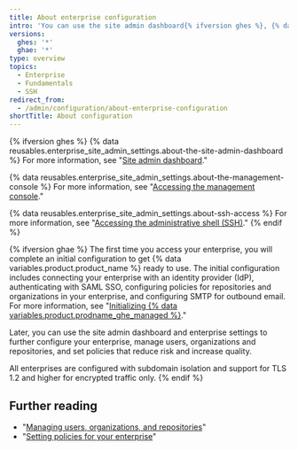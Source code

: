 ```yaml
---
title: About enterprise configuration
intro: 'You can use the site admin dashboard{% ifversion ghes %}, {% data variables.enterprise.management_console %}, and administrative shell (SSH) {% elsif ghae %} and enterprise settings or contact support{% endif %} to manage your enterprise.'
versions:
  ghes: '*'
  ghae: '*'
type: overview
topics:
  - Enterprise
  - Fundamentals
  - SSH
redirect_from:
  - /admin/configuration/about-enterprise-configuration
shortTitle: About configuration
---
```

{% ifversion ghes %}
{% data reusables.enterprise_site_admin_settings.about-the-site-admin-dashboard %} For more information, see "[Site admin dashboard](/admin/configuration/site-admin-dashboard)."

{% data reusables.enterprise_site_admin_settings.about-the-management-console %} For more information, see "[Accessing the management console](/admin/configuration/accessing-the-management-console)."

{% data reusables.enterprise_site_admin_settings.about-ssh-access %} For more information, see "[Accessing the administrative shell (SSH)](/admin/configuration/accessing-the-administrative-shell-ssh)."
{% endif %}

{% ifversion ghae %}
The first time you access your enterprise, you will complete an initial configuration to get {% data variables.product.product_name %} ready to use. The initial configuration includes connecting your enterprise with an identity provider (IdP), authenticating with SAML SSO, configuring policies for repositories and organizations in your enterprise, and configuring SMTP for outbound email. For more information, see "[Initializing {% data variables.product.prodname_ghe_managed %}](/admin/configuration/initializing-github-ae)."

Later, you can use the site admin dashboard and enterprise settings to further configure your enterprise, manage users, organizations and repositories, and set policies that reduce risk and increase quality. 

All enterprises are configured with subdomain isolation and support for TLS 1.2 and higher for encrypted traffic only.
{% endif %}

## Further reading

- "[Managing users, organizations, and repositories](/admin/user-management)"
- "[Setting policies for your enterprise](/admin/policies)"
